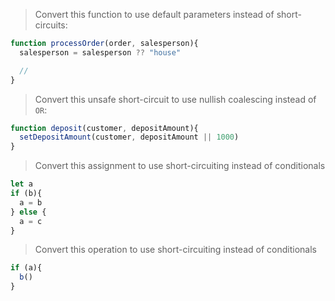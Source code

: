 > Convert this function to use default parameters instead of short-circuits:

```ts
function processOrder(order, salesperson){
  salesperson = salesperson ?? "house"

  //
}
```

> Convert this unsafe short-circuit to use nullish coalescing instead of `OR`:

```ts
function deposit(customer, depositAmount){
  setDepositAmount(customer, depositAmount || 1000)
}
```

> Convert this assignment to use short-circuiting instead of conditionals

```ts
let a
if (b){
  a = b
} else {
  a = c
}
```

> Convert this operation to use short-circuiting instead of conditionals

```ts
if (a){
  b()
}
```
